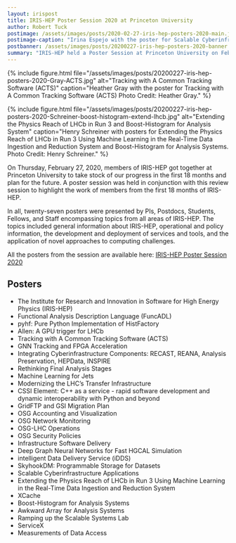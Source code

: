 ```yaml
---
layout: irispost
title: IRIS-HEP Poster Session 2020 at Princeton University
author: Robert Tuck
postimage: /assets/images/posts/2020-02-27-iris-hep-posters-2020-main.jpg
postimage-caption: "Irina Espejo with the poster for Scalable Cyberinfrastructure Applications Photo Credit: Kyle Cranmer"
postbanner: /assets/images/posts/20200227-iris-hep-posters-2020-banner.jpg
summary: "IRIS-HEP held a Poster Session at Princeton University on February 27, 2020 to highlight the work of members from the first 18 months of IRIS-HEP"
---
```


{% include figure.html
    file="/assets/images/posts/20200227-iris-hep-posters-2020-Gray-ACTS.jpg"
    alt="Tracking with A Common Tracking Software (ACTS)"
    caption="Heather Gray with the poster for Tracking with A Common Tracking Software (ACTS) Photo Credit: Heather Gray."
%}

{% include figure.html
    file="/assets/images/posts/20200227-iris-hep-posters-2020-Schreiner-boost-histogram-extend-lhcb.jpg"
    alt="Extending the Physics Reach of LHCb in Run 3 and Boost-Histogram for Analysis System"
    caption="Henry Schreiner with posters for Extending the Physics Reach of LHCb in Run 3 Using Machine Learning in the
Real-Time Data Ingestion and Reduction System and Boost-Histogram for Analysis Systems. Photo Credit: Henry Schreiner."
%}

On Thursday, February 27, 2020, members of IRIS-HEP got together at Princeton University to take stock of our progress in the first 18 months and plan for the future. A poster session was held in conjunction with this review session to highlight the work of members from the first 18 months of IRIS-HEP.

In all, twenty-seven posters were presented by PIs, Postdocs, Students, Fellows, and Staff encompassing topics from all areas of IRIS-HEP.  The topics included general information about IRIS-HEP, operational and policy information,  the development and deployment of services and tools, and the application of novel approaches to computing challenges.

All the posters from the session are available here:
[IRIS-HEP Poster Session 2020](http://indico.cern.ch/event/894127/)

## Posters
* The Institute for Research and Innovation in Software for High Energy Physics (IRIS-HEP)
* Functional Analysis Description Language (FuncADL)
* pyhf: Pure Python Implementation of HistFactory
* Allen: A GPU trigger for LHCb
* Tracking with A Common Tracking Software (ACTS)
* GNN Tracking and FPGA Acceleration
* Integrating Cyberinfrastructure Components: RECAST, REANA, Analysis Preservation, HEPData, INSPIRE
* Rethinking Final Analysis Stages
* Machine Learning for Jets
* Modernizing the LHC’s Transfer Infrastructure
* CSSI Element: C++ as a service - rapid software development and dynamic interoperability with Python and beyond
* GridFTP and GSI Migration Plan
* OSG Accounting and Visualization
* OSG Network Monitoring
* OSG-LHC Operations
* OSG Security Policies
* Infrastructure Software Delivery
* Deep Graph Neural Networks for Fast HGCAL Simulation
* intelligent Data Delivery Service (iDDS)
* SkyhookDM: Programmable Storage for Datasets
* Scalable Cyberinfrastructure Applications
* Extending the Physics Reach of LHCb in Run 3 Using Machine Learning in the Real-Time Data Ingestion and Reduction System
* XCache
* Boost-Histogram for Analysis Systems
* Awkward Array for Analysis Systems
* Ramping up the Scalable Systems Lab
* ServiceX
* Measurements of Data Access
